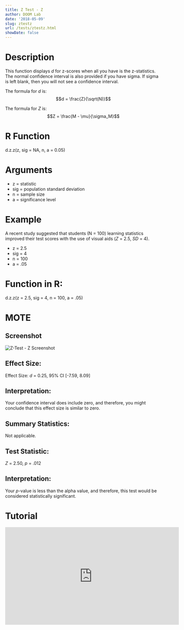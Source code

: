 ```yaml
---
title: Z Test - Z
author: DOOM Lab
date: '2018-05-09'
slug: ztestz
url: /tests/ztestz.html
showDate: false
---
```


<script src="//yihui.name/js/math-code.js"></script>
<script async
src="//cdn.bootcss.com/mathjax/2.7.1/MathJax.js?config=TeX-MML-AM_CHTML">
</script>

# Description   

This function displays *d* for z-scores when all you have is the z-statistics. The normal confidence interval is also provided if you have sigma. If sigma is left blank, then you will not see a confidence interval.

The formula for *d* is: $$d = \frac{Z}{\sqrt(N)}$$
 
The formula for *Z* is: $$Z = \frac{M - \mu}{\sigma_M}$$

# R Function

d.z.z(z, sig = NA, n, a = 0.05)

# Arguments 

+ z = statistic
+ sig	= population standard deviation
+ n	= sample size
+ a =	significance level 

# Example  

A recent study suggested that students (N = 100) learning statistics improved their test scores with the use of visual aids (*Z* = 2.5, *SD* = 4). 

+ z = 2.5
+ sig	= 4
+ n	= 100
+ a =	.05

# Function in R: 

d.z.z(z = 2.5, sig = 4, n = 100, a = .05)

# MOTE

## Screenshot

![Z-Test - Z Screenshot](../images/ztestz.jpg)

## Effect Size:

Effect Size: *d* = 0.25, 95% CI [-7.59, 8.09]

## Interpretation: 

Your confidence interval does include zero, and therefore, you might conclude that this effect size is similar to zero.

## Summary Statistics: 

Not applicable.

## Test Statistic: 

*Z* = 2.50, *p* = .012

## Interpretation: 

Your *p*-value is less than the alpha value, and therefore, this test would be considered statistically significant.

# Tutorial

<iframe width="560" height="315" src="https://www.youtube.com/embed/CyfOS7Ew-Hw" frameborder="0" allow="autoplay; encrypted-media" allowfullscreen></iframe>
